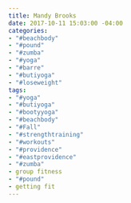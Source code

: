 ```yaml
---
title: Mandy Brooks
date: 2017-10-11 15:03:00 -04:00
categories:
- "#beachbody"
- "#pound"
- "#zumba"
- "#yoga"
- "#barre"
- "#butiyoga"
- "#loseweight"
tags:
- "#yoga"
- "#butiyoga"
- "#bootyyoga"
- "#beachbody"
- "#Fall"
- "#strengthtraining"
- "#workouts"
- "#providence"
- "#eastprovidence"
- "#zumba"
- group fitness
- "#pound"
- getting fit
---
```


